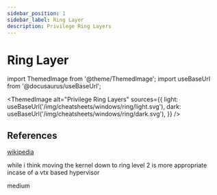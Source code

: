 ```yaml
---
sidebar_position: 1
sidebar_label: Ring Layer
description: Privilege Ring Layers
---
```


# Ring Layer

import ThemedImage from '@theme/ThemedImage';
import useBaseUrl from '@docusaurus/useBaseUrl';

<ThemedImage
alt="Privilege Ring Layers"
sources={{
    light: useBaseUrl('/img/cheatsheets/windows/ring/light.svg'),
    dark: useBaseUrl('/img/cheatsheets/windows/ring/dark.svg'),
  }}
/>

## References

[wikipedia](https://en.wikipedia.org/wiki/Protection_ring)

while i think moving the kernel down to ring level 2 is more appropriate incase of a vtx based hypervisor

medium
